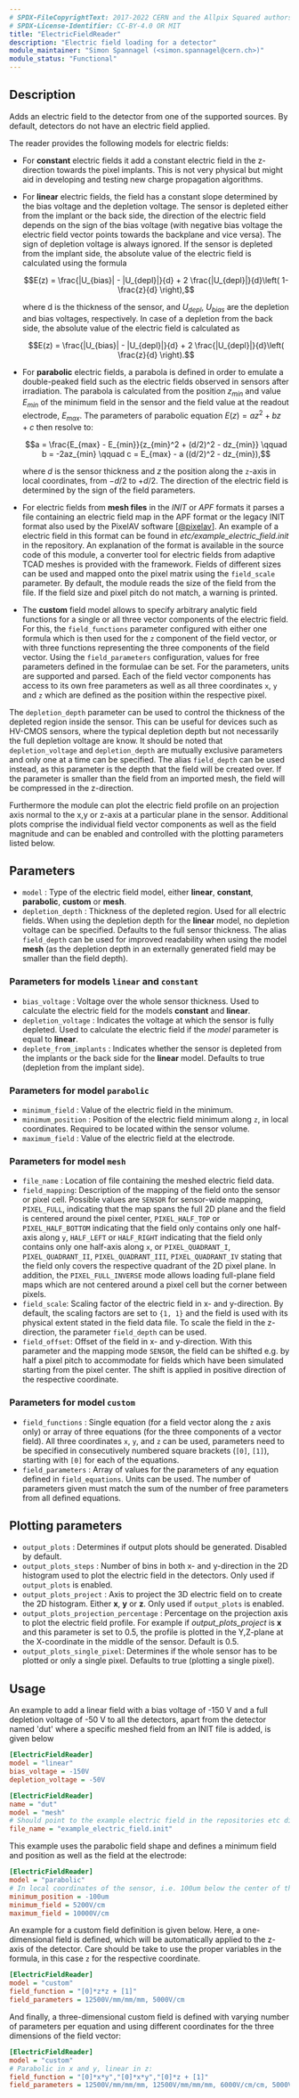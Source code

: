 ```yaml
---
# SPDX-FileCopyrightText: 2017-2022 CERN and the Allpix Squared authors
# SPDX-License-Identifier: CC-BY-4.0 OR MIT
title: "ElectricFieldReader"
description: "Electric field loading for a detector"
module_maintainer: "Simon Spannagel (<simon.spannagel@cern.ch>)"
module_status: "Functional"
---
```


## Description
Adds an electric field to the detector from one of the supported sources. By default, detectors do not have an electric field
applied.

The reader provides the following models for electric fields:

- For **constant** electric fields it add a constant electric field in the z-direction towards the pixel implants. This is
  not very physical but might aid in developing and testing new charge propagation algorithms.

- For **linear** electric fields, the field has a constant slope determined by the bias voltage and the depletion voltage.
  The sensor is depleted either from the implant or the back side, the direction of the electric field depends on the sign of
  the bias voltage (with negative bias voltage the electric field vector points towards the backplane and vice versa).
  The sign of depletion voltage is always ignored.
  If the sensor is depleted from the implant side, the absolute value of the electric field is calculated using the formula
  ```math
  E(z) = \frac{|U_{bias}| - |U_{depl}|}{d} + 2 \frac{|U_{depl}|}{d}\left( 1- \frac{z}{d} \right),
  ```
  where d is the thickness of the sensor, and $`U_{depl}`$, $`U_{bias}`$ are the depletion and bias voltages, respectively.
  In case of a depletion from the back side, the absolute value of the electric field is calculated as
  ```math
  E(z) = \frac{|U_{bias}| - |U_{depl}|}{d} + 2 \frac{|U_{depl}|}{d}\left( \frac{z}{d} \right).
  ```
- For **parabolic** electric fields, a parabola is defined in order to emulate a double-peaked field such as the electric
  fields observed in sensors after irradiation. The parabola is calculated from the position $`z_{min}`$ and value
  $`E_{min}`$ of the minimum field in the sensor and the field value at the readout electrode, $`E_{max}`$. The parameters of
  parabolic equation $`E(z) = az^2 + bz + c`$ then resolve to:
  ```math
  a = \frac{E_{max} - E_{min}}{z_{min}^2 + (d/2)^2 - dz_{min}} \qquad
  b = -2az_{min} \qquad
  c = E_{max} - a ((d/2)^2 - dz_{min}),
  ```
  where $`d`$ is the sensor thickness and $`z`$ the position along the `z`-axis in local coordinates, from $`-d/2`$ to
  $`+d/2`$. The direction of the electric field is determined by the sign of the field parameters.

- For electric fields from **mesh files** in the *INIT* or *APF* formats it parses a file containing an electric field map in
  the APF format or the legacy INIT format also used by the PixelAV software \[[@pixelav]\]. An example of a electric field
  in this format can be found in *etc/example_electric_field.init* in the repository. An explanation of the format is
  available in the source code of this module, a converter tool for electric fields from adaptive TCAD meshes is provided
  with the framework. Fields of different sizes can be used and mapped onto the pixel matrix using the `field_scale`
  parameter. By default, the module reads the size of the field from the file. If the field size and pixel pitch do not match,
  a warning is printed.

- The **custom** field model allows to specify arbitrary analytic field functions for a single or all three vector components
  of the electric field. For this, the `field_functions` parameter configured with either one formula which is then used for
  the `z` component of the field vector, or with three functions representing the three components of the field vector. Using
  the `field_parameters` configuration, values for free parameters defined in the formulae can be set. For the parameters,
  units are supported and parsed. Each of the field vector components has access to its own free parameters as well as all
  three coordinates `x`, `y` and `z` which are defined as the position within the respective pixel.


The `depletion_depth` parameter can be used to control the thickness of the depleted region inside the sensor.
This can be useful for devices such as HV-CMOS sensors, where the typical depletion depth but not necessarily the full
depletion voltage are know. It should be noted that `depletion_voltage` and `depletion_depth` are mutually exclusive
parameters and only one at a time can be specified. The alias `field_depth` can be used instead, as this parameter is the depth that the field will be created over. If the parameter is smaller than the field from an imported mesh, the field will be compressed in the z-direction.

Furthermore the module can plot the electric field profile on an projection axis normal to the x,y or z-axis at a particular
plane in the sensor. Additional plots comprise the individual field vector components as well as the field magnitude and can
be enabled and controlled with the plotting parameters listed below.

## Parameters
- `model` : Type of the electric field model, either **linear**, **constant**, **parabolic**, **custom** or **mesh**.
- `depletion_depth` : Thickness of the depleted region. Used for all electric fields. When using the depletion depth for the
  **linear** model, no depletion voltage can be specified. Defaults to the full sensor thickness. The alias `field_depth` can be used for improved readability when using the model **mesh** (as the depletion depth in an externally generated field may be smaller than the field depth).

### Parameters for models `linear` and `constant`
- `bias_voltage` : Voltage over the whole sensor thickness. Used to calculate the electric field for the models **constant**
  and **linear**.
- `depletion_voltage` : Indicates the voltage at which the sensor is fully depleted. Used to calculate the electric field if
  the *model* parameter is equal to **linear**.
- `deplete_from_implants` : Indicates whether the sensor is depleted from the implants or the back side for the **linear**
  model. Defaults to true (depletion from the implant side).

### Parameters for model `parabolic`
- `minimum_field` : Value of the electric field in the minimum.
- `minimum_position` : Position of the electric field minimum along `z`, in local coordinates. Required to be located within
  the sensor volume.
- `maximum_field` : Value of the electric field at the electrode.

### Parameters for model `mesh`
- `file_name` : Location of file containing the meshed electric field data.
- `field_mapping`: Description of the mapping of the field onto the sensor or pixel cell. Possible values are `SENSOR` for
  sensor-wide mapping, `PIXEL_FULL`, indicating that the map spans the full 2D plane and the field is centered around the
  pixel center, `PIXEL_HALF_TOP` or `PIXEL_HALF_BOTTOM` indicating that the field only contains only one half-axis along `y`,
  `HALF_LEFT` or `HALF_RIGHT` indicating that the field only contains only one half-axis along `x`, or `PIXEL_QUADRANT_I`,
  `PIXEL_QUADRANT_II`, `PIXEL_QUADRANT_III`, `PIXEL_QUADRANT_IV` stating that the field only covers the respective quadrant
  of the 2D pixel plane. In addition, the `PIXEL_FULL_INVERSE` mode allows loading full-plane field maps which are not
  centered around a pixel cell but the corner between pixels.
- `field_scale`:  Scaling factor of the electric field in x- and y-direction. By default, the scaling factors are set to
  `{1, 1}` and the field is used with its physical extent stated in the field data file. To scale the field in the z-direction, the parameter `field_depth` can be used.
- `field_offset`: Offset of the field in x- and y-direction. With this parameter and the mapping mode `SENSOR`, the field can
  be shifted e.g. by half a pixel pitch to accommodate for fields which have been simulated starting from the pixel center.
  The shift is applied in positive direction of the respective coordinate.

### Parameters for model `custom`
- `field_functions` : Single equation (for a field vector along the `z` axis only) or array of three equations (for the three
  components of a vector field). All three coordinates `x`, `y`, and `z` can be used, parameters need to be specified in
  consecutively numbered square brackets (`[0]`, `[1]`), starting with `[0]` for each of the equations.
- `field_parameters` : Array of values for the parameters of any equation defined in `field_equations`. Units can be used.
  The number of parameters given must match the sum of the number of free parameters from all defined equations.

## Plotting parameters
- `output_plots` : Determines if output plots should be generated. Disabled by default.
- `output_plots_steps` : Number of bins in both x- and y-direction in the 2D histogram used to plot the electric field in the
  detectors. Only used if `output_plots` is enabled.
- `output_plots_project` : Axis to project the 3D electric field on to create the 2D histogram. Either **x**, **y** or **z**.
  Only used if `output_plots` is enabled.
- `output_plots_projection_percentage` : Percentage on the projection axis to plot the electric field profile. For example if
  *output_plots_project* is **x** and this parameter is set to 0.5, the profile is plotted in the Y,Z-plane at the
  X-coordinate in the middle of the sensor. Default is 0.5.
- `output_plots_single_pixel`: Determines if the whole sensor has to be plotted or only a single pixel. Defaults to true
(plotting a single pixel).

## Usage
An example to add a linear field with a bias voltage of -150 V and a full depletion voltage of -50 V to all the detectors,
apart from the detector named 'dut' where a specific meshed field from an INIT file is added, is given below

```ini
[ElectricFieldReader]
model = "linear"
bias_voltage = -150V
depletion_voltage = -50V

[ElectricFieldReader]
name = "dut"
model = "mesh"
# Should point to the example electric field in the repositories etc directory
file_name = "example_electric_field.init"
```

This example uses the parabolic field shape and defines a minimum field and position as well as the field at the electrode:

```ini
[ElectricFieldReader]
model = "parabolic"
# In local coordinates of the sensor, i.e. 100um below the center of the sensor along z:
minimum_position = -100um
minimum_field = 5200V/cm
maximum_field = 10000V/cm
```

An example for a custom field definition is given below. Here, a one-dimensional field is defined, which will be
automatically applied to the z-axis of the detector. Care should be take to use the proper variables in the formula, in this
case `z` for the respective coordinate.

```ini
[ElectricFieldReader]
model = "custom"
field_function = "[0]*z*z + [1]"
field_parameters = 12500V/mm/mm/mm, 5000V/cm
```

And finally, a three-dimensional custom field is defined with varying number of parameters per equation and using different
coordinates for the three dimensions of the field vector:

```ini
[ElectricFieldReader]
model = "custom"
# Parabolic in x and y, linear in z:
field_function = "[0]*x*y","[0]*x*y","[0]*z + [1]"
field_parameters = 12500V/mm/mm/mm, 12500V/mm/mm/mm, 6000V/cm/cm, 5000V/cm
```

[@pixelav]: https://cds.cern.ch/record/687440

